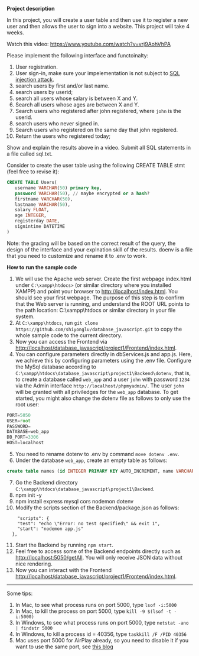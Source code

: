 **Project description**

In this project, you will create a user table and then use it to register a new user and then allows the user to sign into a website. This project will take 4 weeks. 

Watch this video: https://www.youtube.com/watch?v=vrj9AohVhPA

Please implement the following interface and functoinalty: 
1. User registration.
2. User sign-in, make sure your impelementation is not subject to [SQL injection attack](https://portswigger.net/support/using-sql-injection-to-bypass-authentication). 
3. search users by first and/or last name.
4. search users by userid;
5. search all users whose salary is between X and Y. 
6. Search all users whose ages are between X and Y.
7. Search users who registered after john registered, where ```john``` is the userid.
8. search users who never signed in.
9. Search users who registered on the same day that john registered. 
10. Return the users who registered today;

Show and explain the results above in a video. Submit all SQL statements in a file called sql.txt. 

Consider to create the user table using the following CREATE TABLE stmt (feel free to revise it): 


```SQL
CREATE TABLE Users(
   username VARCHAR(50) primary key,
   password VARCHAR(50), // maybe encrypted or a hash?
   firstname VARCHAR(50),
   lastname VARCHAR(50),
   salary FLOAT,
   age INTEGER,
   registerday DATE,
   signintime DATETIME
) 
```


Note: the grading will be based on the correct result of the query, the design of the interface and your explnation skill of the results. 
doenv is a file that you need to customize and rename it to .env to work.

**How to run the sample code**
1. We will use the Apache web server. Create the first webpage index.html under ```C:\xampp\htdocs>``` (or similar directory where you installed XAMPP) and point your browser to [http://localhost/index.html](http://localhost/index.html). You should see your first webpage. The purpose of this step is to confirm that the Web server is running, and understand the ROOT URL points to the path location: C:\xampp\htdocs or similar directory in your file system. 
2. At ```C:\xampp\htdocs```, run ```git clone https://github.com/shiyonglu/database_javascript.git``` to copy the whole sample code to the current directory.
3. Now you can access the Frontend via [http://localhost/database_javascript/project1/Frontend/index.html](http://localhost/database_javascript/project1/Frontend/index.html).
4. You can configure parameters directly in dbServices.js and app.js. Here, we achieve this by configuring parameters using the .env file. Configure the MySql database according to ```C:\xampp\htdocs\database_javascript\project1\Backend\dotenv```, that is, to create a database called ```web_app``` and a user ```john``` with password ```1234``` via the Admin interface ```http://localhost/phpmyadmin/```. The user ```john``` will be granted with all priviledges for the ```web_app``` database. To get started, you might also change the dotenv file as follows to only use the root user:
```javascript
PORT=5050
USER=root
PASSWORD=
DATABASE=web_app
DB_PORT=3306
HOST=localhost
```
5. You need to rename dotenv to .env by command ```move dotenv .env```. 
6.  Under the database ```web_app```, create an empty table as follows: 
```SQL
create table names (id INTEGER PRIMARY KEY AUTO_INCREMENT, name VARCHAR(100), date_added DATE);
```
7. Go the Backend directory ```C:\xampp\htdocs\database_javascript\project1\Backend```.
8. npm init -y
9. npm install express mysql cors nodemon dotenv
10. Modify the scripts section of the Backend/package.json as follows:
```javasript
    "scripts": {
    "test": "echo \"Error: no test specified\" && exit 1",
    "start": "nodemon app.js"
  },
```
11. Start the Backend by running ```npm start```.
12. Feel free to access some of the Backend endpoints directly such as [http://localhost:5050/getAll](http://localhost:5050/getAll). You will only receive JSON data without nice rendering. 
13. Now you can interact with the Frontend [http://localhost/database_javascript/project1/Frontend/index.html](http://localhost/database_javascript/project1/Frontend/index.html).

---------------------------------------
Some tips: 
1. In Mac, to see what process runs on port 5000, type ```lsof -i:5000```
3. In Mac, to kill the process on port 5000, type ```kill -9 $(lsof -t -i:5000)```
4. In Windows, to see what process runs on port 5000, type ```netstat -ano | findstr 5000```
5. In Windows, to kill a process id = 40356, type ```taskkill /F /PID 40356```
6. Mac uses port 5000 for AirPlay already, so you need to disable it if you want to use the same port, see [this blog](https://www.reddit.com/r/perl/comments/10p8p39/macos_port_5000_mystery_solved/)
   

